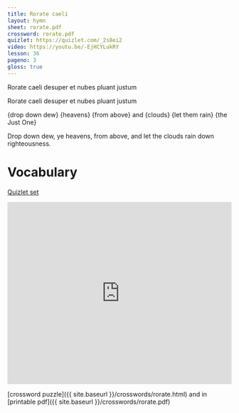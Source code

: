 ```yaml
---
title: Rorate caeli
layout: hymn
sheet: rorate.pdf
crossword: rorate.pdf
quizlet: https://quizlet.com/_2s8ei2
video: https://youtu.be/-EjHCYLukRY
lesson: 36
pageno: 3
gloss: true
---
```


<div data-gloss>
<p>Rorate caeli desuper et nubes pluant justum</p>
<p>Rorate caeli desuper et nubes pluant justum</p>
<p>{drop down dew} {heavens} {from above} and {clouds} {let them rain} {the Just One}</p>
<p>Drop down dew, ye heavens, from above, and let the clouds rain down righteousness.</p>
</div>


# Vocabulary

[Quizlet set](https://quizlet.com/_2s8ei2)

<iframe src="https://quizlet.com/168353642/flashcards/embed" height="410" width="100%" style="border:0"></iframe>

[crossword puzzle]({{ site.baseurl }}/crosswords/rorate.html) and in [printable pdf]({{ site.baseurl }}/crosswords/rorate.pdf)

